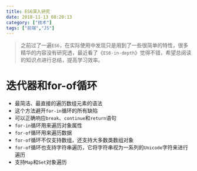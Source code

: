 ```yaml
---
title: ES6深入研究
date: 2018-11-13 08:20:13
category: ["技术"]
tags: ["前端","JS"]
---
```


> 之前过了一遍`ES6`，在实际使用中发现只是用到了一些很简单的特性，很多精华的内容没有研究透，最近看了《`ES6-in-depth`》觉得不错，希望总阅读的知识点进行总结，提高学习效率。

<!--more-->

# 迭代器和for-of循环 #

- 最简洁、最直接的遍历数组元素的语法
- 这个方法避开`for-in`循环的所有缺陷
- 可以正确响应`break`、`continue`和`return`语句
- `for-in`循环用来遍历对象属性
- `for-of`循环用来遍历数据
- `for-of`循环不仅支持数组，还支持大多数类数组对象
- `for-of`循环也支持字符串遍历，它将字符串视为一系列的`Unicode`字符来进行遍历
- 支持`Map`和`Set`对象遍历